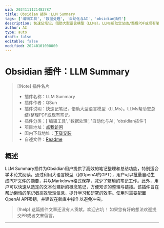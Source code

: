 ```yaml
---
uid: 2024111121483787
title: Obsidian 插件：LLM Summary
tags: ['编辑工具', '数据处理', '自动化与AI', 'obsidian插件']
description: 快速记笔记，借助大型语言模型（LLMs）。LLMs帮助您总结/整理PDF或现有笔记。
author: AI
type: auto
draft: false
editable: false
modified: 20240101000000
---
```


# Obsidian 插件：LLM Summary

> [!Note] 插件名片
> - 插件名称：LLM Summary
> - 插件作者：QSun
> - 插件说明：快速记笔记，借助大型语言模型（LLMs）。LLMs帮助您总结/整理PDF或现有笔记。
> - 插件分类：['编辑工具', '数据处理', '自动化与AI', 'obsidian插件']
> - 项目地址：[点我访问](https://github.com/larksq/obsidian-llm-summary)
> - 国内下载地址：[下载安装](https://pkmer.cn/products/plugin/pluginMarket/?llm-summary)
> - 自述文件：[Readme](https://ghproxy.net/https://raw.githubusercontent.com/larksq/obsidian-llm-summary/main/README.md)



## 概述

LLM Summary插件为Obsidian用户提供了高效的笔记整理和总结功能，特别适合学术论文阅读。通过利用大语言模型（如OpenAI的GPT），用户可以批量自动生成PDF文件的摘要，并以Markdown格式保存，减少了繁琐的笔记工作。此外，用户可以快速从选定的文本创建新的概念笔记，方便知识的整理与链接。该插件旨在帮助懒惰的笔记者高效管理信息，提升学习和研究的效率。使用时需要配置OpenAI API密钥，并建议在新库中操作以避免冲突。


> [!help] 
> 这篇插件文章还没有人贡献，欢迎占坑！
> 如果您有好的想法欢迎提交PR或者文末留言。
> 

---



